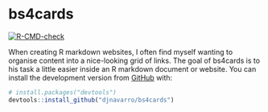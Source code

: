 
<!-- README.md is generated from README.Rmd. Please edit that file -->

# bs4cards

<!-- badges: start -->

[![R-CMD-check](https://github.com/djnavarro/bs4cards/workflows/R-CMD-check/badge.svg)](https://github.com/djnavarro/bs4cards/actions)
<!-- badges: end -->

When creating R markdown websites, I often find myself wanting to
organise content into a nice-looking grid of links. The goal of bs4cards
is to his task a little easier inside an R markdown document or website.
You can install the development version from
[GitHub](https://github.com/) with:

``` r
# install.packages("devtools")
devtools::install_github("djnavarro/bs4cards")
```
